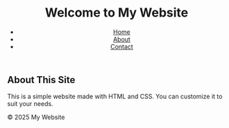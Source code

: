 <!DOCTYPE html>
<html lang="en">
<head>
  <meta charset="UTF-8" />
  <meta name="viewport" content="width=device-width, initial-scale=1.0" />
  <title>Simple Website</title>
  </head>
<body>
  <header>
    <h1>Welcome to My Website</h1>
    <nav>
      <ul>
        <li><a href="#">Home</a></li>
        <li><a href="#">About</a></li>
        <li><a href="#">Contact</a></li>
      </ul>
    </nav>
  </header>

  <main>
    <section>
      <h2>About This Site</h2>
      <p>This is a simple website made with HTML and CSS. You can customize it to suit your needs.</p>
    </section>
  </main>

  <footer>
    <p>&copy; 2025 My Website</p>
  </footer>
</body>
</html>

